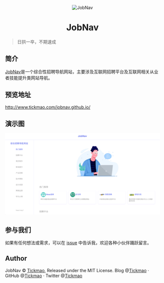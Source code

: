 <p align="center">
<img src="https://ae01.alicdn.com/kf/H7b84e8f66d7b41499fbb3a69a0f67a7f8.png" alt="JobNav" width="100">
</p>
<h1 align="center">JobNav</h1>

> 日拱一卒，不期速成

## 简介
[JobNav](http://www.tickmao.com/jobnav.github.io/)是一个综合性招聘导航网站，主要涉及互联网招聘平台及互联网相关从业者技能提升类网站导航。

## 预览地址
http://www.tickmao.com/jobnav.github.io/

## 演示图
![](./img/jobnavdemo.png)

## 参与我们
如果有任何想法或需求，可以在 [issue](https://github.com/tickmao/jobnav.github.io/issues) 中告诉我，欢迎各种小伙伴踊跃留言。

## Author
JobNav © [Tickmao](https://www.tickmao.com), Released under the MIT License.
Blog @[Tickmao](https://www.tickmao.com) · GitHub @[Tickmao](https://github.com/tickmao) · Twitter @[Tickmao](https://twitter.com/Tick_puppet)